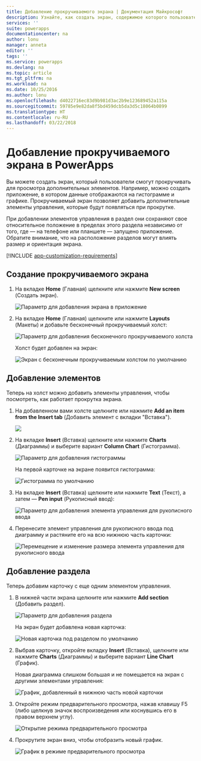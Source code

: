 ```yaml
---
title: Добавление прокручиваемого экрана | Документация Майкрософт
description: Узнайте, как создать экран, содержимое которого пользователи смогут прокручивать.
services: ''
suite: powerapps
documentationcenter: na
author: lonu
manager: anneta
editor: ''
tags: ''
ms.service: powerapps
ms.devlang: na
ms.topic: article
ms.tgt_pltfrm: na
ms.workload: na
ms.date: 10/25/2016
ms.author: lonu
ms.openlocfilehash: d4022716ec83d9b981d3ac2b9e123689452a115a
ms.sourcegitcommit: 59785e9e82da8f5bd459dcb5da3d5c18064b0899
ms.translationtype: HT
ms.contentlocale: ru-RU
ms.lasthandoff: 03/22/2018
---
```

# <a name="add-a-scrolling-screen-in-powerapps"></a>Добавление прокручиваемого экрана в PowerApps
Вы можете создать экран, который пользователи смогут прокручивать для просмотра дополнительных элементов. Например, можно создать приложение, в котором данные отображаются на гистограмме и графике. Прокручиваемый экран позволяет добавить дополнительные элементы управления, которые будут появляться при прокрутке.

При добавлении элементов управления в раздел они сохраняют свое относительное положение в пределах этого раздела независимо от того, где — на телефоне или планшете — запущено приложение. Обратите внимание, что на расположение разделов могут влиять размер и ориентация экрана.  

[!INCLUDE [app-customization-requirements](../../includes/app-customization-requirements.md)]

## <a name="create-a-scrolling-screen"></a>Создание прокручиваемого экрана
1. На вкладке **Home** (Главная) щелкните или нажмите **New screen** (Создать экран).
   
    ![Параметр для добавления экрана в приложение][1]
2. На вкладке **Home** (Главная) щелкните или нажмите **Layouts** (Макеты) и добавьте бесконечный прокручиваемый холст:  
   
    ![Параметр для добавления бесконечного прокручиваемого холста][2]
   
    Холст будет добавлен на экран:  
   
    ![Экран с бесконечным прокручиваемым холстом по умолчанию][3]

## <a name="add-elements"></a>Добавление элементов
Теперь на холст можно добавить элементы управления, чтобы посмотреть, как работает прокрутка экрана.

1. На добавленном вами холсте щелкните или нажмите **Add an item from the Insert tab** (Добавить элемент с вкладки "Вставка").
   
    ![][4]
2. На вкладке **Insert** (Вставка) щелкните или нажмите **Charts** (Диаграммы) и выберите вариант **Column Chart** (Гистограмма).
   
    ![Параметр для добавления гистограммы][5]
   
    На первой карточке на экране появится гистограмма:  
   
    ![Гистограмма по умолчанию][7]
3. На вкладке **Insert** (Вставка) щелкните или нажмите **Text** (Текст), а затем — **Pen input** (Рукописный ввод):  
   
    ![Параметр для добавления элемента управления для рукописного ввода][8]
4. Перенесите элемент управления для рукописного ввода под диаграмму и растяните его на всю нижнюю часть карточки:  
   
    ![Перемещение и изменение размера элемента управления для рукописного ввода][9]

## <a name="add-a-section"></a>Добавление раздела
Теперь добавим карточку с еще одним элементом управления.

1. В нижней части экрана щелкните или нажмите **Add section** (Добавить раздел).  
   
    ![Параметр для добавления раздела][10]
   
    На экран будет добавлена новая карточка:  
   
    ![Новая карточка под разделом по умолчанию][11]
2. Выбрав карточку, откройте вкладку **Insert** (Вставка), щелкните или нажмите **Charts** (Диаграммы) и выберите вариант **Line Chart** (График).
   
    Новая диаграмма слишком большая и не помещается на экран с другими элементами управления:  
   
    ![График, добавленный в нижнюю часть новой карточки][12]
3. Откройте режим предварительного просмотра, нажав клавишу F5 (либо щелкнув значок воспроизведения или коснувшись его в правом верхнем углу).
   
    ![Открытие режима предварительного просмотра](./media/add-scrolling-screen/open-preview.png)
4. Прокрутите экран вниз, чтобы отобразить новый график.  
   
    ![График в режиме предварительного просмотра][13]

[1]: ./media/add-scrolling-screen/add-screen.png
[2]: ./media/add-scrolling-screen/add-canvas.png
[3]: ./media/add-scrolling-screen/default-canvas.png
[4]: ./media/add-scrolling-screen/insert-visual.png
[5]: ./media/add-scrolling-screen/add-chart.png
[7]: ./media/add-scrolling-screen/default-chart.png
[8]: ./media/add-scrolling-screen/add-pen.png
[9]: ./media/add-scrolling-screen/move-resize-pen.png
[10]: ./media/add-scrolling-screen/add-section.png
[11]: ./media/add-scrolling-screen/new-card.png
[12]: ./media/add-scrolling-screen/add-line-chart.png
[13]: ./media/add-scrolling-screen/line-chart-preview.png
